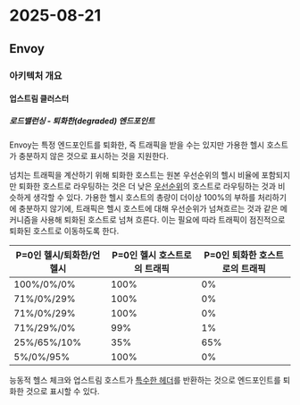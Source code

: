 # 2025-08-21

## Envoy

### 아키텍처 개요

#### 업스트림 클러스터

##### 로드밸런싱 - 퇴화한(degraded) 엔드포인트

Envoy는 특정 엔드포인트를 퇴화한, 즉 트래픽을 받을 수는 있지만 가용한 헬시 호스트가 충분하지 않은 것으로 표시하는 것을 지원한다.

넘치는 트래픽을 계산하기 위해 퇴화한 호스트는 원본 우선순위의 헬시 비율에 포함되지만 퇴화한 호스트로 라우팅하는 것은 더 낮은 [우선순위][arch-upstream-clusters-load-balancing-priority-levels]의 호스트로 라우팅하는 것과 비슷하게 생각할 수 있다. 가용한 헬시 호스트의 총량이 더이상 100%의 부하를 처리하기에 충분하지 않기에, 트래픽은 헬시 호스트에 대해 우선순위가 넘쳐흐르는 것과 같은 메커니즘을 사용해 퇴화된 호스트로 넘쳐 흐른다. 이는 필요에 따라 트래픽이 점진적으로 퇴화된 호스트로 이동하도록 한다.

| P=0인 헬시/퇴화한/언헬시 | P=0인 헬시 호스트로의 트래픽 | P=0인 퇴화한 호스트로의 트래픽 |
| ------------------------ | ---------------------------- | ------------------------------ |
| 100%/0%/0%               | 100%                         | 0%                             |
| 71%/0%/29%               | 100%                         | 0%                             |
| 71%/0%/29%               | 100%                         | 0%                             |
| 71%/29%/0%               | 99%                          | 1%                             |
| 25%/65%/10%              | 35%                          | 65%                            |
| 5%/0%/95%                | 100%                         | 0%                             |

능동적 헬스 체크와 업스트림 호스트가 [특수한 헤더][arch-upstream-clusters-health-checking-degraded]를 반환하는 것으로 엔드포인트를 퇴화한 것으로 표시할 수 있다.

[arch-upstream-clusters-load-balancing-priority-levels]: https://www.envoyproxy.io/docs/envoy/latest/intro/arch_overview/upstream/load_balancing/priority#arch-overview-load-balancing-priority-levels
[arch-upstream-clusters-health-checking-degraded]: https://www.envoyproxy.io/docs/envoy/latest/intro/arch_overview/upstream/health_checking#arch-overview-health-checking-degraded